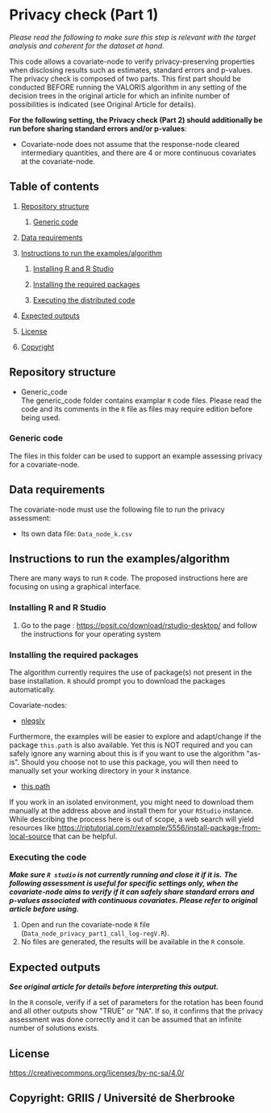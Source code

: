 # Privacy check (Part 1)

*Please read the following to make sure this step is relevant with the target analysis and coherent for the dataset at hand.*

This code allows a covariate-node to verify privacy-preserving properties when disclosing results such as estimates, standard errors and p-values.
The privacy check is composed of two parts. This first part should be conducted BEFORE running the VALORIS algorithm in any setting of the decision trees in the original article for which an infinite number of possibilities is indicated (see Original Article for details).


**For the following setting, the Privacy check (Part 2) should additionally be run before sharing standard errors and/or p-values**:
- Covariate-node does not assume that the response-node cleared intermediary quantities, and there are 4 or more continuous covariates at the covariate-node. 



## Table of contents

1. [Repository structure](#repository-structure)

	1. [Generic code](#generic-code)

2. [Data requirements](#Data-requirements)

3. [Instructions to run the examples/algorithm](#instructions-to-run-the-examplesalgorithm)

	1. [Installing R and R Studio](#installing-r-and-r-studio)
	
	2. [Installing the required packages](#installing-the-required-packages)
	
	3. [Executing the distributed code](#executing-the-code)
	
4. [Expected outputs](#expected-outputs)

5. [License](#license)

6. [Copyright](#copyright-griis--université-de-sherbrooke)

## Repository structure

- Generic_code  
The generic_code folder contains examplar `R` code files. Please read the code and its comments in the `R` file as files may require edition before being used.

### Generic code

The files in this folder can be used to support an example assessing privacy for a covariate-node.  

## Data requirements

The covariate-node must use the following file to run the privacy assessment:

- Its own data file: `Data_node_k.csv`

## Instructions to run the examples/algorithm

There are many ways to run `R` code. The proposed instructions here are focusing on using a graphical interface.

### Installing R and R Studio

1. Go to the page : https://posit.co/download/rstudio-desktop/ and follow the instructions for your operating system

### Installing the required packages

The algorithm currently requires the use of package(s) not present in the base installation. `R` should prompt you to download the packages automatically.

Covariate-nodes:
- [nleqslv](https://cran.r-project.org/web/packages/nleqslv/index.html)


Furthermore, the examples will be easier to explore and adapt/change if the package `this.path` is also available. Yet this is NOT required and you can safely ignore any warning about this is if you want to use the algorithm "as-is". Should you choose not to use this package, you will then need to manually set your working directory in your `R` instance.

- [this.path](https://cran.r-project.org/package=this.path)

If you work in an isolated environment, you might need to download them manually at the address above and install them for your `RStudio` instance. While describing the process here is out of scope, a web search will yield resources like https://riptutorial.com/r/example/5556/install-package-from-local-source that can be helpful.

### Executing the code 

***Make sure `R studio` is not currently running and close it if it is.***
***The following assessment is useful for specific settings only, when the covariate-node aims to verify if it can safely share standard errors and p-values associated with continuous covariates. Please refer to original article before using.*** 

1.	Open and run the covariate-node `R` file (`Data_node_privacy_part1_call_log-regV.R`).
2.	No files are generated, the results will be available in the `R` console.

## Expected outputs

***See original article for details before interpreting this output.***

In the `R` console, verify if a set of parameters for the rotation has been found and all other outputs show "TRUE" or "NA". 
If so, it confirms that the privacy assessment was done correctly and it can be assumed that an infinite number of solutions exists.

## License

https://creativecommons.org/licenses/by-nc-sa/4.0/

## Copyright: GRIIS / Université de Sherbrooke
